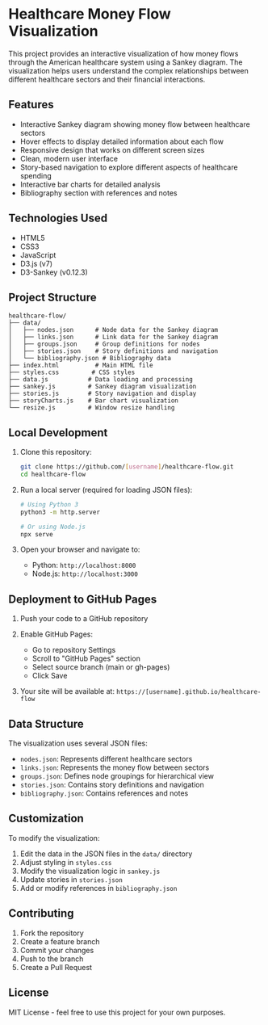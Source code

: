 # Healthcare Money Flow Visualization

This project provides an interactive visualization of how money flows through the American healthcare system using a Sankey diagram. The visualization helps users understand the complex relationships between different healthcare sectors and their financial interactions.

## Features

- Interactive Sankey diagram showing money flow between healthcare sectors
- Hover effects to display detailed information about each flow
- Responsive design that works on different screen sizes
- Clean, modern user interface
- Story-based navigation to explore different aspects of healthcare spending
- Interactive bar charts for detailed analysis
- Bibliography section with references and notes

## Technologies Used

- HTML5
- CSS3
- JavaScript
- D3.js (v7)
- D3-Sankey (v0.12.3)

## Project Structure

```
healthcare-flow/
├── data/
│   ├── nodes.json      # Node data for the Sankey diagram
│   ├── links.json      # Link data for the Sankey diagram
│   ├── groups.json     # Group definitions for nodes
│   ├── stories.json    # Story definitions and navigation
│   └── bibliography.json # Bibliography data
├── index.html          # Main HTML file
├── styles.css         # CSS styles
├── data.js           # Data loading and processing
├── sankey.js         # Sankey diagram visualization
├── stories.js        # Story navigation and display
├── storyCharts.js    # Bar chart visualization
└── resize.js         # Window resize handling
```

## Local Development

1. Clone this repository:
   ```bash
   git clone https://github.com/[username]/healthcare-flow.git
   cd healthcare-flow
   ```

2. Run a local server (required for loading JSON files):
   ```bash
   # Using Python 3
   python3 -m http.server
   
   # Or using Node.js
   npx serve
   ```

3. Open your browser and navigate to:
   - Python: `http://localhost:8000`
   - Node.js: `http://localhost:3000`

## Deployment to GitHub Pages

1. Push your code to a GitHub repository

2. Enable GitHub Pages:
   - Go to repository Settings
   - Scroll to "GitHub Pages" section
   - Select source branch (main or gh-pages)
   - Click Save

3. Your site will be available at:
   `https://[username].github.io/healthcare-flow`

## Data Structure

The visualization uses several JSON files:
- `nodes.json`: Represents different healthcare sectors
- `links.json`: Represents the money flow between sectors
- `groups.json`: Defines node groupings for hierarchical view
- `stories.json`: Contains story definitions and navigation
- `bibliography.json`: Contains references and notes

## Customization

To modify the visualization:
1. Edit the data in the JSON files in the `data/` directory
2. Adjust styling in `styles.css`
3. Modify the visualization logic in `sankey.js`
4. Update stories in `stories.json`
5. Add or modify references in `bibliography.json`

## Contributing

1. Fork the repository
2. Create a feature branch
3. Commit your changes
4. Push to the branch
5. Create a Pull Request

## License

MIT License - feel free to use this project for your own purposes. 
